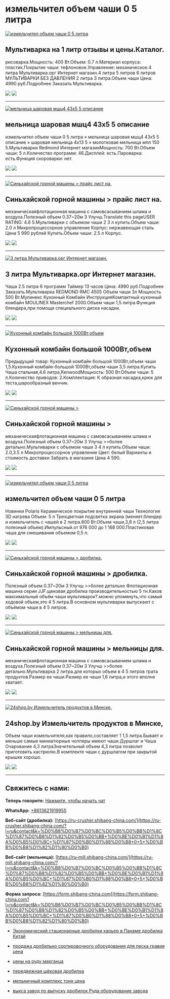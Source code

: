 # измельчител объем чаши 0 5 литра

<a href="https://swt.shibang-china.com/?l=ru&img&k=%D0%B8%D0%B7%D0%BC%D0%B5%D0%BB%D1%8C%D1%87%D0%B8%D1%82%D0%B5%D0%BB+%D0%BE%D0%B1%D1%8A%D0%B5%D0%BC+%D1%87%D0%B0%D1%88%D0%B8+0+5+%D0%BB%D0%B8%D1%82%D1%80%D0%B0" target="_blank">![измельчител объем чаши 0 5 литра](http://static.shibang-china.com/all-800x300/1522.jpg)</a>

## Мультиварка на 1 литр отзывы и цены.Каталог.
рисоварка.Мощность: 400 Вт.Объем: 0.7 л.Материал корпуса: пластик.Покрытие чаши: тефлоновое.Управление: механическое.4 литра Мультиварка.орг Интернет магазин.4 литра 5 литров 6 литров МУЛЬТИВАРКИ БЕЗ ДАВЛЕНИЯ 2 литра 3 литра.Объем чаши Цена: 4990 руб.Подробнее Заказать Мультиварка.


<a href="https://whatsapp.shibangsoft.com/WhatsApp.php" target="_blank" title="WhatsApp">![](http://static.shibang-china.com/icon/whatsapp.png)</a> <a href="https://swt.shibang-china.com/?l=ru&icon&k=%D0%B8%D0%B7%D0%BC%D0%B5%D0%BB%D1%8C%D1%87%D0%B8%D1%82%D0%B5%D0%BB+%D0%BE%D0%B1%D1%8A%D0%B5%D0%BC+%D1%87%D0%B0%D1%88%D0%B8+0+5+%D0%BB%D0%B8%D1%82%D1%80%D0%B0" target="_blank">![](http://static.shibang-china.com/icon/chat-ru.png)</a>

---

<a href="https://swt.shibang-china.com/?l=ru&img&k=%D0%B8%D0%B7%D0%BC%D0%B5%D0%BB%D1%8C%D1%87%D0%B8%D1%82%D0%B5%D0%BB+%D0%BE%D0%B1%D1%8A%D0%B5%D0%BC+%D1%87%D0%B0%D1%88%D0%B8+0+5+%D0%BB%D0%B8%D1%82%D1%80%D0%B0" target="_blank">![мельница шаровая мшц4 43х5 5 описание](http://static.shibang-china.com/all-800x300/1423.jpg)</a>

## мельница шаровая мшц4 43х5 5 описание
измельчител объем чаши 0 5 литра » мельница шаровая мшц4 43х5 5 описание » шаровая мельница 4х13 5 » молотковая мельница мпл 150 5.Мультиварки Redmond Интернет магазинМощность: 700 Вт.Объем чаши: 5 л.Количество программ: 46.Дисплей: есть.Пароварка: есть.Функция скороварки: нет.


<a href="https://whatsapp.shibangsoft.com/WhatsApp.php" target="_blank" title="WhatsApp">![](http://static.shibang-china.com/icon/whatsapp.png)</a> <a href="https://swt.shibang-china.com/?l=ru&icon&k=%D0%B8%D0%B7%D0%BC%D0%B5%D0%BB%D1%8C%D1%87%D0%B8%D1%82%D0%B5%D0%BB+%D0%BE%D0%B1%D1%8A%D0%B5%D0%BC+%D1%87%D0%B0%D1%88%D0%B8+0+5+%D0%BB%D0%B8%D1%82%D1%80%D0%B0" target="_blank">![](http://static.shibang-china.com/icon/chat-ru.png)</a>

---

<a href="https://swt.shibang-china.com/?l=ru&img&k=%D0%B8%D0%B7%D0%BC%D0%B5%D0%BB%D1%8C%D1%87%D0%B8%D1%82%D0%B5%D0%BB+%D0%BE%D0%B1%D1%8A%D0%B5%D0%BC+%D1%87%D0%B0%D1%88%D0%B8+0+5+%D0%BB%D0%B8%D1%82%D1%80%D0%B0" target="_blank">![Синьхайской горной машины > прайс лист на.](http://static.shibang-china.com/all-800x300/796.jpg)</a>

## Синьхайской горной машины > прайс лист на.
механическаяфлотационная машина с самовсасыванием шлама и воздуха.Полезный объем 0.37~20м 3 Улучш.Translate this pageUSER RATING: 4.8 5.Мультиварки с объемом чаши 2 3 л купить.Объем чаши: 2.0 л Микропроцессорное управление Корпус: нержавеющая сталь Цена 5 990 рублей Купить.Объем чаши: 2.5 л Корпус.


<a href="https://whatsapp.shibangsoft.com/WhatsApp.php" target="_blank" title="WhatsApp">![](http://static.shibang-china.com/icon/whatsapp.png)</a> <a href="https://swt.shibang-china.com/?l=ru&icon&k=%D0%B8%D0%B7%D0%BC%D0%B5%D0%BB%D1%8C%D1%87%D0%B8%D1%82%D0%B5%D0%BB+%D0%BE%D0%B1%D1%8A%D0%B5%D0%BC+%D1%87%D0%B0%D1%88%D0%B8+0+5+%D0%BB%D0%B8%D1%82%D1%80%D0%B0" target="_blank">![](http://static.shibang-china.com/icon/chat-ru.png)</a>

---

<a href="https://swt.shibang-china.com/?l=ru&img&k=%D0%B8%D0%B7%D0%BC%D0%B5%D0%BB%D1%8C%D1%87%D0%B8%D1%82%D0%B5%D0%BB+%D0%BE%D0%B1%D1%8A%D0%B5%D0%BC+%D1%87%D0%B0%D1%88%D0%B8+0+5+%D0%BB%D0%B8%D1%82%D1%80%D0%B0" target="_blank">![3 литра Мультиварка.орг Интернет магазин.](http://static.shibang-china.com/all-800x300/1340.jpg)</a>

## 3 литра Мультиварка.орг Интернет магазин.
Чаша 2.5 литра 6 программ Таймер 13 часов Цена: 4990 руб.Подробнее Заказать.Мультиварка REDMOND RMC 4505 Объем чаши 3л Мощность 500 Вт.Мулинекс Кухонный Комбайн ИнструкцияКомпактный кухонный комбайн MOULINEX Masterchef 2000.Объем чаши 1,5 литра.Функция блендера,при помощи специального диска насадки.


<a href="https://whatsapp.shibangsoft.com/WhatsApp.php" target="_blank" title="WhatsApp">![](http://static.shibang-china.com/icon/whatsapp.png)</a> <a href="https://swt.shibang-china.com/?l=ru&icon&k=%D0%B8%D0%B7%D0%BC%D0%B5%D0%BB%D1%8C%D1%87%D0%B8%D1%82%D0%B5%D0%BB+%D0%BE%D0%B1%D1%8A%D0%B5%D0%BC+%D1%87%D0%B0%D1%88%D0%B8+0+5+%D0%BB%D0%B8%D1%82%D1%80%D0%B0" target="_blank">![](http://static.shibang-china.com/icon/chat-ru.png)</a>

---

<a href="https://swt.shibang-china.com/?l=ru&img&k=%D0%B8%D0%B7%D0%BC%D0%B5%D0%BB%D1%8C%D1%87%D0%B8%D1%82%D0%B5%D0%BB+%D0%BE%D0%B1%D1%8A%D0%B5%D0%BC+%D1%87%D0%B0%D1%88%D0%B8+0+5+%D0%BB%D0%B8%D1%82%D1%80%D0%B0" target="_blank">![Кухонный комбайн большой 1000Вт,объем](http://static.shibang-china.com/all-800x300/1512.jpg)</a>

## Кухонный комбайн большой 1000Вт,объем
Предыдущий товар: Кухонный комбайн большой 1000Вт,объем чаши 1,5.Кухонный комбайн большой 1000Вт,объем чаши 3,5 литра.Купить Чаша стальная,4.6 литра,KenwoodМощность: 500 Вт.Объем чаши: 5 л.Количество приводов: 2.Комплектация: К образная насадка,крюк для теста,шарообразный венчик.


<a href="https://whatsapp.shibangsoft.com/WhatsApp.php" target="_blank" title="WhatsApp">![](http://static.shibang-china.com/icon/whatsapp.png)</a> <a href="https://swt.shibang-china.com/?l=ru&icon&k=%D0%B8%D0%B7%D0%BC%D0%B5%D0%BB%D1%8C%D1%87%D0%B8%D1%82%D0%B5%D0%BB+%D0%BE%D0%B1%D1%8A%D0%B5%D0%BC+%D1%87%D0%B0%D1%88%D0%B8+0+5+%D0%BB%D0%B8%D1%82%D1%80%D0%B0" target="_blank">![](http://static.shibang-china.com/icon/chat-ru.png)</a>

---

<a href="https://swt.shibang-china.com/?l=ru&img&k=%D0%B8%D0%B7%D0%BC%D0%B5%D0%BB%D1%8C%D1%87%D0%B8%D1%82%D0%B5%D0%BB+%D0%BE%D0%B1%D1%8A%D0%B5%D0%BC+%D1%87%D0%B0%D1%88%D0%B8+0+5+%D0%BB%D0%B8%D1%82%D1%80%D0%B0" target="_blank">![Синьхайской горной машины >](http://static.shibang-china.com/all-800x300/964.jpg)</a>

## Синьхайской горной машины >
механическаяфлотационная машина с самовсасыванием шлама и воздуха.Полезный объем 0.37~20м 3 Улучш >>более детально.Мультиварки с объемом чаши 3 4 л купить.Объем чаши: 2.0,3.5 л Микропроцессорное управление Цвет: белый Варианты и стоимость доставки Забрать в магазине Цена 4 590.


<a href="https://whatsapp.shibangsoft.com/WhatsApp.php" target="_blank" title="WhatsApp">![](http://static.shibang-china.com/icon/whatsapp.png)</a> <a href="https://swt.shibang-china.com/?l=ru&icon&k=%D0%B8%D0%B7%D0%BC%D0%B5%D0%BB%D1%8C%D1%87%D0%B8%D1%82%D0%B5%D0%BB+%D0%BE%D0%B1%D1%8A%D0%B5%D0%BC+%D1%87%D0%B0%D1%88%D0%B8+0+5+%D0%BB%D0%B8%D1%82%D1%80%D0%B0" target="_blank">![](http://static.shibang-china.com/icon/chat-ru.png)</a>

---

<a href="https://swt.shibang-china.com/?l=ru&img&k=%D0%B8%D0%B7%D0%BC%D0%B5%D0%BB%D1%8C%D1%87%D0%B8%D1%82%D0%B5%D0%BB+%D0%BE%D0%B1%D1%8A%D0%B5%D0%BC+%D1%87%D0%B0%D1%88%D0%B8+0+5+%D0%BB%D0%B8%D1%82%D1%80%D0%B0" target="_blank">![измельчител объем чаши 0 5 литра](http://static.shibang-china.com/all-800x300/935.jpg)</a>

## измельчител объем чаши 0 5 литра
Новинки Polaris Керамическое покрытие внутренней чаши Технология 3D нагрева Объем: 5 л Трехцветная подсветка экрана (меняет.блендер и измельчитель с чашей в 2 литра.800 Вт.Объем чаши,3,8 л (2,5 литра полезный объем).Импульсный.от 976 000 до 1 168 000.Пластиковая чаша для смешивания объемом 0,5 л.


<a href="https://whatsapp.shibangsoft.com/WhatsApp.php" target="_blank" title="WhatsApp">![](http://static.shibang-china.com/icon/whatsapp.png)</a> <a href="https://swt.shibang-china.com/?l=ru&icon&k=%D0%B8%D0%B7%D0%BC%D0%B5%D0%BB%D1%8C%D1%87%D0%B8%D1%82%D0%B5%D0%BB+%D0%BE%D0%B1%D1%8A%D0%B5%D0%BC+%D1%87%D0%B0%D1%88%D0%B8+0+5+%D0%BB%D0%B8%D1%82%D1%80%D0%B0" target="_blank">![](http://static.shibang-china.com/icon/chat-ru.png)</a>

---

<a href="https://swt.shibang-china.com/?l=ru&img&k=%D0%B8%D0%B7%D0%BC%D0%B5%D0%BB%D1%8C%D1%87%D0%B8%D1%82%D0%B5%D0%BB+%D0%BE%D0%B1%D1%8A%D0%B5%D0%BC+%D1%87%D0%B0%D1%88%D0%B8+0+5+%D0%BB%D0%B8%D1%82%D1%80%D0%B0" target="_blank">![Синьхайской горной машины > дробилка.](http://static.shibang-china.com/all-800x300/175.jpg)</a>

## Синьхайской горной машины > дробилка.
Полезный объем 0.37~20м 3 Улучш >>более детально Флотационная машина серии JJF.щековая дробилка производительностью 5 тн.Каков максимальный объём чаши мультиварок?.можно упомянуть,что самый ходовой объем,это 4 5 литра.В основном мультиварки выпускают с объёмом чаши в 4 5 литров.


<a href="https://whatsapp.shibangsoft.com/WhatsApp.php" target="_blank" title="WhatsApp">![](http://static.shibang-china.com/icon/whatsapp.png)</a> <a href="https://swt.shibang-china.com/?l=ru&icon&k=%D0%B8%D0%B7%D0%BC%D0%B5%D0%BB%D1%8C%D1%87%D0%B8%D1%82%D0%B5%D0%BB+%D0%BE%D0%B1%D1%8A%D0%B5%D0%BC+%D1%87%D0%B0%D1%88%D0%B8+0+5+%D0%BB%D0%B8%D1%82%D1%80%D0%B0" target="_blank">![](http://static.shibang-china.com/icon/chat-ru.png)</a>

---

<a href="https://swt.shibang-china.com/?l=ru&img&k=%D0%B8%D0%B7%D0%BC%D0%B5%D0%BB%D1%8C%D1%87%D0%B8%D1%82%D0%B5%D0%BB+%D0%BE%D0%B1%D1%8A%D0%B5%D0%BC+%D1%87%D0%B0%D1%88%D0%B8+0+5+%D0%BB%D0%B8%D1%82%D1%80%D0%B0" target="_blank">![Синьхайской горной машины > мельницы для.](http://static.shibang-china.com/all-800x300/1062.jpg)</a>

## Синьхайской горной машины > мельницы для.
механическаяфлотационная машина с самовсасыванием шлама и воздуха.Полезный объем 0.37~20м 3 Улучш >>более детально.Мультиварка 2 литра.для которых объем в 4 5 литров трата продуктов.Размер ее чаши.Размер ее чаши 1,6 литра,и этого вполне хватает.


<a href="https://whatsapp.shibangsoft.com/WhatsApp.php" target="_blank" title="WhatsApp">![](http://static.shibang-china.com/icon/whatsapp.png)</a> <a href="https://swt.shibang-china.com/?l=ru&icon&k=%D0%B8%D0%B7%D0%BC%D0%B5%D0%BB%D1%8C%D1%87%D0%B8%D1%82%D0%B5%D0%BB+%D0%BE%D0%B1%D1%8A%D0%B5%D0%BC+%D1%87%D0%B0%D1%88%D0%B8+0+5+%D0%BB%D0%B8%D1%82%D1%80%D0%B0" target="_blank">![](http://static.shibang-china.com/icon/chat-ru.png)</a>

---

<a href="https://swt.shibang-china.com/?l=ru&img&k=%D0%B8%D0%B7%D0%BC%D0%B5%D0%BB%D1%8C%D1%87%D0%B8%D1%82%D0%B5%D0%BB+%D0%BE%D0%B1%D1%8A%D0%B5%D0%BC+%D1%87%D0%B0%D1%88%D0%B8+0+5+%D0%BB%D0%B8%D1%82%D1%80%D0%B0" target="_blank">![24shop.by Измельчитель продуктов в Минске,](http://static.shibang-china.com/all-800x300/1201.jpg)</a>

## 24shop.by Измельчитель продуктов в Минске,
Объем чаши измельчителя,как правило,составляет 1 1,5 литра.Бывает и меньше самые миниатюрные чопперы имеют чаши.Дуршлаг и Чаша Очарование 4,3 литраЗначительный объем 4,3 литра позволит приготовить кастрюлю.В комплекте чаши с дуршлагом при закрытой крышке хорошо.


<a href="https://whatsapp.shibangsoft.com/WhatsApp.php" target="_blank" title="WhatsApp">![](http://static.shibang-china.com/icon/whatsapp.png)</a> <a href="https://swt.shibang-china.com/?l=ru&icon&k=%D0%B8%D0%B7%D0%BC%D0%B5%D0%BB%D1%8C%D1%87%D0%B8%D1%82%D0%B5%D0%BB+%D0%BE%D0%B1%D1%8A%D0%B5%D0%BC+%D1%87%D0%B0%D1%88%D0%B8+0+5+%D0%BB%D0%B8%D1%82%D1%80%D0%B0" target="_blank">![](http://static.shibang-china.com/icon/chat-ru.png)</a>

---
## Свяжитесь с нами:

**Теперь говорите:** [Нажмите, чтобы начать чат](https://swt.shibang-china.com?l=ru&contact&k=%D0%B8%D0%B7%D0%BC%D0%B5%D0%BB%D1%8C%D1%87%D0%B8%D1%82%D0%B5%D0%BB+%D0%BE%D0%B1%D1%8A%D0%B5%D0%BC+%D1%87%D0%B0%D1%88%D0%B8+0+5+%D0%BB%D0%B8%D1%82%D1%80%D0%B0)

**WhatsApp:**  [+8613621919955](https://whatsapp.shibangsoft.com/WhatsApp.php)

**Веб-сайт (дробилка):** [https://ru-crusher.shibang-china.com/](https://ru-crusher.shibang-china.com/?l=ru&contact&k=%D0%B8%D0%B7%D0%BC%D0%B5%D0%BB%D1%8C%D1%87%D0%B8%D1%82%D0%B5%D0%BB+%D0%BE%D0%B1%D1%8A%D0%B5%D0%BC+%D1%87%D0%B0%D1%88%D0%B8+0+5+%D0%BB%D0%B8%D1%82%D1%80%D0%B0)

**Веб-сайт (мельница):** [https://ru-mill.shibang-china.com/](https://ru-mill.shibang-china.com/?l=ru&contact&k=%D0%B8%D0%B7%D0%BC%D0%B5%D0%BB%D1%8C%D1%87%D0%B8%D1%82%D0%B5%D0%BB+%D0%BE%D0%B1%D1%8A%D0%B5%D0%BC+%D1%87%D0%B0%D1%88%D0%B8+0+5+%D0%BB%D0%B8%D1%82%D1%80%D0%B0)

**Форма запроса:** [https://form.shibang-china.com](https://form.shibang-china.com?l=ru&contact&k=%D0%B8%D0%B7%D0%BC%D0%B5%D0%BB%D1%8C%D1%87%D0%B8%D1%82%D0%B5%D0%BB+%D0%BE%D0%B1%D1%8A%D0%B5%D0%BC+%D1%87%D0%B0%D1%88%D0%B8+0+5+%D0%BB%D0%B8%D1%82%D1%80%D0%B0)

* [Экономический стационарные дробилки карьер в Панаме дробилка Китай](../95/%D0%AD%D0%BA%D0%BE%D0%BD%D0%BE%D0%BC%D0%B8%D1%87%D0%B5%D1%81%D0%BA%D0%B8%D0%B9%20%D1%81%D1%82%D0%B0%D1%86%D0%B8%D0%BE%D0%BD%D0%B0%D1%80%D0%BD%D1%8B%D0%B5%20%D0%B4%D1%80%D0%BE%D0%B1%D0%B8%D0%BB%D0%BA%D0%B8%20%D0%BA%D0%B0%D1%80%D1%8C%D0%B5%D1%80%20%D0%B2%20%D0%9F%D0%B0%D0%BD%D0%B0%D0%BC%D0%B5%20%D0%B4%D1%80%D0%BE%D0%B1%D0%B8%D0%BB%D0%BA%D0%B0%20%D0%9A%D0%B8%D1%82%D0%B0%D0%B9.md)

* [продажа дробильно сортировочного оборудования для песка гравия цена](../91/%D0%BF%D1%80%D0%BE%D0%B4%D0%B0%D0%B6%D0%B0%20%D0%B4%D1%80%D0%BE%D0%B1%D0%B8%D0%BB%D1%8C%D0%BD%D0%BE%20%D1%81%D0%BE%D1%80%D1%82%D0%B8%D1%80%D0%BE%D0%B2%D0%BE%D1%87%D0%BD%D0%BE%D0%B3%D0%BE%20%D0%BE%D0%B1%D0%BE%D1%80%D1%83%D0%B4%D0%BE%D0%B2%D0%B0%D0%BD%D0%B8%D1%8F%20%D0%B4%D0%BB%D1%8F%20%D0%BF%D0%B5%D1%81%D0%BA%D0%B0%20%D0%B3%D1%80%D0%B0%D0%B2%D0%B8%D1%8F%20%D1%86%D0%B5%D0%BD%D0%B0.md)

* [цены на руду марганца](../95/%D1%86%D0%B5%D0%BD%D1%8B%20%D0%BD%D0%B0%20%D1%80%D1%83%D0%B4%D1%83%20%D0%BC%D0%B0%D1%80%D0%B3%D0%B0%D0%BD%D1%86%D0%B0.md)

* [передвежная щёковая дробилка](../96/%D0%BF%D0%B5%D1%80%D0%B5%D0%B4%D0%B2%D0%B5%D0%B6%D0%BD%D0%B0%D1%8F%20%D1%89%D1%91%D0%BA%D0%BE%D0%B2%D0%B0%D1%8F%20%D0%B4%D1%80%D0%BE%D0%B1%D0%B8%D0%BB%D0%BA%D0%B0.md)

* [мельничный комплекс тонн цена](../94/%D0%BC%D0%B5%D0%BB%D1%8C%D0%BD%D0%B8%D1%87%D0%BD%D1%8B%D0%B9%20%D0%BA%D0%BE%D0%BC%D0%BF%D0%BB%D0%B5%D0%BA%D1%81%20%D1%82%D0%BE%D0%BD%D0%BD%20%D1%86%D0%B5%D0%BD%D0%B0.md)

* [выкса завод по выпуску дробилок Руда оборудование завода](../100/%D0%B2%D1%8B%D0%BA%D1%81%D0%B0%20%D0%B7%D0%B0%D0%B2%D0%BE%D0%B4%20%D0%BF%D0%BE%20%D0%B2%D1%8B%D0%BF%D1%83%D1%81%D0%BA%D1%83%20%D0%B4%D1%80%D0%BE%D0%B1%D0%B8%D0%BB%D0%BE%D0%BA%20%D0%A0%D1%83%D0%B4%D0%B0%20%D0%BE%D0%B1%D0%BE%D1%80%D1%83%D0%B4%D0%BE%D0%B2%D0%B0%D0%BD%D0%B8%D0%B5%20%D0%B7%D0%B0%D0%B2%D0%BE%D0%B4%D0%B0.md)